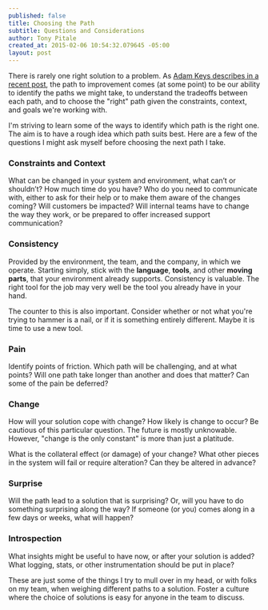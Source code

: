 ```yaml
---
published: false
title: Choosing the Path
subtitle: Questions and Considerations
author: Tony Pitale
created_at: 2015-02-06 10:54:32.079645 -05:00
layout: post
---
```


There is rarely one right solution to a problem. As [Adam Keys describes in a recent post](http://therealadam.com/2014/09/23/well-tuned-judgement/), the path to improvement comes (at some point) to be our ability to identify the paths we might take, to understand the tradeoffs between each path, and to choose the "right" path given the constraints, context, and goals we're working with.

I'm striving to learn some of the ways to identify which path is the right one. The aim is to have a rough idea which path suits best. Here are a few of the questions I might ask myself before choosing the next path I take.

### Constraints and Context ###

What can be changed in your system and environment, what can’t or shouldn’t? How much time do you have? Who do you need to communicate with, either to ask for their help or to make them aware of the changes coming? Will customers be impacted? Will internal teams have to change the way they work, or be prepared to offer increased support communication?

### Consistency ###

Provided by the environment, the team, and the company, in which we operate. Starting simply, stick with the **language**, **tools**, and other **moving parts**, that your environment already supports. Consistency is valuable. The right tool for the job may very well be the tool you already have in your hand.

The counter to this is also important. Consider whether or not what you're trying to hammer is a nail, or if it is something entirely different. Maybe it is time to use a new tool.

### Pain ###

Identify points of friction. Which path will be challenging, and at what points? Will one path take longer than another and does that matter? Can some of the pain be deferred?

### Change ###

How will your solution cope with change? How likely is change to occur? Be cautious of this particular question. The future is mostly unknowable. However, "change is the only constant" is more than just a platitude.

What is the collateral effect (or damage) of your change? What other pieces in the system will fail or require alteration? Can they be altered in advance?

### Surprise ###

Will the path lead to a solution that is surprising? Or, will you have to do something surprising along the way? If someone (or you) comes along in a few days or weeks, what will happen?

### Introspection ###

What insights might be useful to have now, or after your solution is added? What logging, stats, or other instrumentation should be put in place?

These are just some of the things I try to mull over in my head, or with folks on my team, when weighing different paths to a solution. Foster a culture where the choice of solutions is easy for anyone in the team to discuss.